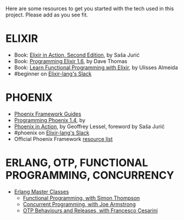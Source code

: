 Here are some resources to get you started with the tech used in this project. Please add as you see fit.

# ELIXIR
  * Book: [Elixir in Action, Second Edition](https://www.manning.com/books/elixir-in-action-second-edition), by Saša Jurić 
  * Book: [Programming Elixir 1.6](https://pragprog.com/book/elixir16/programming-elixir-1-6), by Dave Thomas
  * Book: [Learn Functional Programming with Elixir](https://pragprog.com/book/cdc-elixir/learn-functional-programming-with-elixir), by Ulisses Almeida
  * #beginner on [Elixir-lang's Slack](https://elixir-slackin.herokuapp.com/)

# PHOENIX
  * [Phoenix Framework Guides]()
  * [Programming Phoenix 1.4](), by
  * [Phoenix in Action](), by Geoffrey Lessel, foreword by Saša Jurić
  * #phoenix on [Elixir-lang's Slack](https://elixir-slackin.herokuapp.com/)
  * Official Phoenix Framework [resource list](https://phoenixframework.org/community)

# ERLANG, OTP, FUNCTIONAL PROGRAMMING, CONCURRENCY
  * [Erlang Master Classes](https://www.cs.kent.ac.uk/ErlangMasterClasses/)
    * [Functional Programming, with Simon Thompson](https://www.youtube.com/playlist?list=PLR812eVbehlwEArT3Bv3UfcM9wR3AEZb5)
    * [Concurrent Programming, with Joe Armstrong](https://www.youtube.com/playlist?list=PLR812eVbehlwq4qbqswOWH7NLKjodnTIn)
    * [OTP Behaviours and Releases, with Francesco Cesarini](https://www.youtube.com/playlist?list=PLR812eVbehlx6vgWGf2FLHjkksAEDmFjc)
